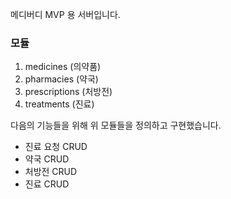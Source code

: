 메디버디 MVP 용 서버입니다.

### 모듈
1. medicines (의약품)
2. pharmacies (약국)
3. prescriptions (처방전)
4. treatments (진료)

다음의 기능들을 위해 위 모듈들을 정의하고 구현했습니다.
- 진료 요청 CRUD
- 약국 CRUD
- 처방전 CRUD
- 진료 CRUD